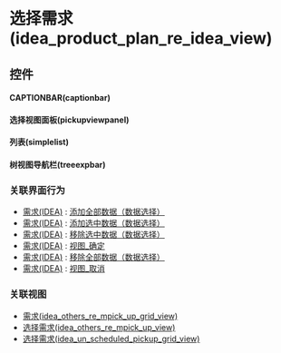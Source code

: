 # 选择需求(idea_product_plan_re_idea_view)  <!-- {docsify-ignore-all} -->



## 控件
#### CAPTIONBAR(captionbar)
#### 选择视图面板(pickupviewpanel)
#### 列表(simplelist)
#### 树视图导航栏(treeexpbar)


### 关联界面行为
  * [需求(IDEA)](module/ProdMgmt/idea) : [添加全部数据（数据选择）](module/ProdMgmt/idea#界面行为)
  * [需求(IDEA)](module/ProdMgmt/idea) : [添加选中数据（数据选择）](module/ProdMgmt/idea#界面行为)
  * [需求(IDEA)](module/ProdMgmt/idea) : [移除选中数据（数据选择）](module/ProdMgmt/idea#界面行为)
  * [需求(IDEA)](module/ProdMgmt/idea) : [视图_确定](module/ProdMgmt/idea#界面行为)
  * [需求(IDEA)](module/ProdMgmt/idea) : [移除全部数据（数据选择）](module/ProdMgmt/idea#界面行为)
  * [需求(IDEA)](module/ProdMgmt/idea) : [视图_取消](module/ProdMgmt/idea#界面行为)

### 关联视图
  * [需求(idea_others_re_mpick_up_grid_view)](app/view/idea_others_re_mpick_up_grid_view)
  * [选择需求(idea_others_re_mpick_up_view)](app/view/idea_others_re_mpick_up_view)
  * [选择需求(idea_un_scheduled_pickup_grid_view)](app/view/idea_un_scheduled_pickup_grid_view)

<script>
 const { createApp } = Vue
  createApp({
    data() {
      return {

      }
    }
  }).use(ElementPlus).mount('#app')
</script>